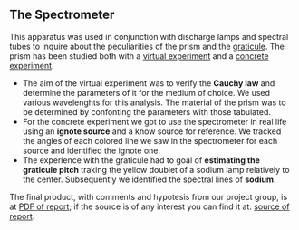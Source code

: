 ## The Spectrometer
This apparatus was used in conjunction with discharge lamps and spectral tubes to inquire about the peculiarities of the prism and the [graticule](/Spectrometer/Graticule). The prism has been studied both with a [virtual experiment](/Spectrometer/Virtual_experiment) and a [concrete experiment](/Spectrometer/Prism).

- The aim of the virtual experiment was to verify the **Cauchy law** and determine the parameters of it for the medium of choice. We used various wavelenghts for this analysis. The material of the prism was to be determined by confonting the parameters with those tabulated.
- For the concrete experiment we got to use the spectrometer in real life using an **ignote source** and a know source for reference. We tracked the angles of each colored line we saw in the spectrometer for each source and identified the ignote one.
- The experience with the graticule had to goal of **estimating the graticule pitch** traking the yellow doublet of a sodium lamp relatively to the center. Subsequently we identified the spectral lines of **sodium**.

The final product, with comments and hypotesis from our project group, is at [PDF of report](/Spectrometer/spectrometer_report.pdf); if the source is of any interest you can find it at: [source of report](/Spectrometer/spectrometer_report.tex).
